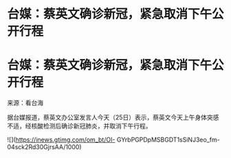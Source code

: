 # 台媒：蔡英文确诊新冠，紧急取消下午公开行程

# 台媒：蔡英文确诊新冠，紧急取消下午公开行程

来源：看台海

据台媒报道，蔡英文办公室发言人今天（25日）表示，蔡英文今天上午身体突感不适，经核酸检测后确诊新冠肺炎，并取消下午行程。

![](https://inews.gtimg.com/om_bt/OI-
GYrbPGPDpMSBGDT1sSiNJ3eo_fm-04sck2Rd30GjrsAA/1000)

